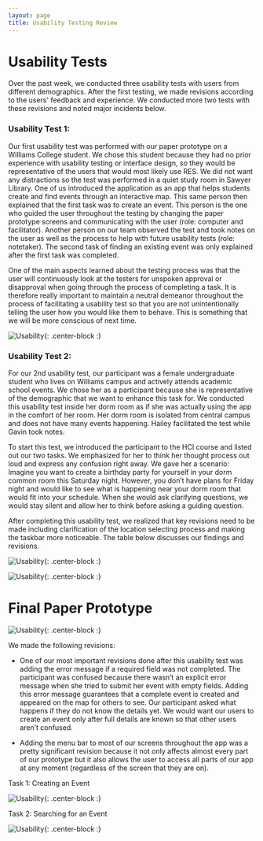 ```yaml
---
layout: page
title: Usability Testing Review
---
```

# Usability Tests

Over the past week, we conducted three usability tests with users from different demographics. After the first testing, we made revisions according to the users' feedback and experience. 
We conducted more two tests with these revisions and noted major incidents below. 

### Usability Test 1:

Our first usability test was performed with our paper prototype on a Williams College student. We chose this student because they had no prior experience with usability testing or interface design, so they would be representative of the users that would most likely use RES. We did not want any distractions so the test was performed in a quiet study room in Sawyer Library. One of us introduced the application as an app that helps students create and find events through an interactive map. This same person then explained that the first task was to create an event. This person is the one who guided the user throughout the testing by changing the paper prototype screens and communicating with the user (role: computer and facilitator). Another person on our team observed the test and took notes on the user as well as the process to help with future usability tests (role: notetaker). The second task of finding an existing event was only explained after the first task was completed.

One of the main aspects learned about the testing process was that the user will continuously look at the testers for unspoken approval or disapproval when going through the process of completing a task. It is therefore really important to maintain a neutral demeanor throughout the process of facilitating a usability test so that you are not unintentionally telling the user how you would like them to behave. This is something that we will be more conscious of next time.

![Usability]({{site.baseurl}}/img/test1.png){: .center-block :}  

### Usability Test 2:  

For our 2nd usability test, our participant was a female undergraduate student who lives on Williams campus and actively attends academic school events. We chose her as a participant because she is representative of the demographic that we want to enhance this task for. We conducted this usability test inside her dorm room as if she was actually using the app in the comfort of her room. Her dorm room is isolated from central campus and does not have many events happening. Hailey facilitated the test while Gavin took notes.

To start this test, we introduced the participant to the HCI course and listed out our two tasks. We emphasized for her to think her thought process out loud and express any confusion right away. We gave her a scenario: Imagine you want to create a birthday party for yourself in your dorm common room this Saturday night. However, you don’t have plans for Friday night and would like to see what is happening near your dorm room that would fit into your schedule. 
When she would ask clarifying questions, we would stay silent and allow her to think before asking a guiding question. 

After completing this usability test, we realized that key revisions need to be made including clarification of the location selecting process and making the taskbar more noticeable. The table below discusses our findings and revisions.  

![Usability]({{site.baseurl}}/img/test2.png){: .center-block :}  


![Usability]({{site.baseurl}}/img/test3.png){: .center-block :}  

# Final Paper Prototype

![Usability]({{site.baseurl}}/img/overall.jpeg){: .center-block :}  

We made the following revisions:

- One of our most important revisions done after this usability test was adding the error message if a required field was not completed. The participant was confused because there wasn’t an explicit error message when she tried to submit her event with empty fields. Adding this error message guarantees that a complete event is created and appeared on the map for others to see. Our participant asked what happens if they do not know the details yet. We would want our users to create an event only after full details are known so that other users aren’t confused. 

- Adding the menu bar to most of our screens throughout the app was a pretty significant revision because it not only affects almost every part of our prototype but it also allows the user to access all parts of our app at any moment (regardless of the screen that they are on).


Task 1: Creating an Event

![Usability]({{site.baseurl}}/img/task1.jpeg){: .center-block :}  

Task 2: Searching for an Event 

![Usability]({{site.baseurl}}/img/task2.jpg){: .center-block :}  








